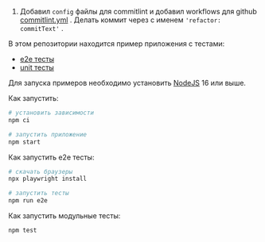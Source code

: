 1. Добавил `config` файлы для commitlint и добавил workflows для github [commitlint.yml](https://github.com/AparinAA/unit-demo-cra/blob/dev1/.github/workflows/commitlint.yml) . Делать коммит через с именем `'refactor: commitText'` .

В этом репозитории находится пример приложения с тестами:

-   [e2e тесты](e2e/example.spec.ts)
-   [unit тесты](src/example.test.tsx)

Для запуска примеров необходимо установить [NodeJS](https://nodejs.org/en/download/) 16 или выше.

Как запустить:

```sh
# установить зависимости
npm ci

# запустить приложение
npm start
```

Как запустить e2e тесты:

```sh
# скачать браузеры
npx playwright install

# запустить тесты
npm run e2e
```

Как запустить модульные тесты:

```sh
npm test
```
